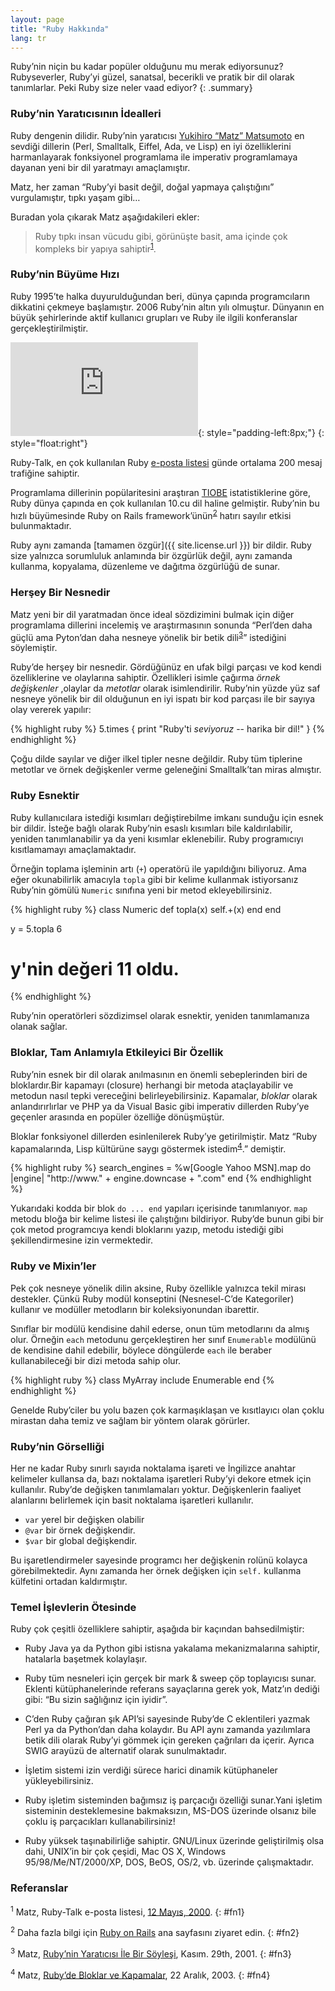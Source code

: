```yaml
---
layout: page
title: "Ruby Hakkında"
lang: tr
---
```


Ruby’nin niçin bu kadar popüler olduğunu mu merak ediyorsunuz?
Rubyseverler, Ruby’yi güzel, sanatsal, becerikli ve pratik bir dil
olarak tanımlarlar. Peki Ruby size neler vaad ediyor?
{: .summary}

### Ruby’nin Yaratıcısının İdealleri

Ruby dengenin dilidir. Ruby’nin yaratıcısı [Yukihiro “Matz”
Matsumoto][matz] en sevdiği dillerin (Perl, Smalltalk, Eiffel, Ada, ve
Lisp) en iyi özelliklerini harmanlayarak fonksiyonel programlama ile
imperativ programlamaya dayanan yeni bir dil yaratmayı amaçlamıştır.

Matz, her zaman “Ruby’yi basit değil, doğal yapmaya çalıştığını”
vurgulamıştır, tıpkı yaşam gibi…

Buradan yola çıkarak Matz aşağıdakileri ekler:

> Ruby tıpkı insan vücudu gibi, görünüşte basit, ama içinde çok kompleks
> bir yapıya sahiptir<sup>[1](#fn1)</sup>.

### Ruby’nin Büyüme Hızı

Ruby 1995’te halka duyurulduğundan beri, dünya çapında programcıların
dikkatini çekmeye başlamıştır. 2006 Ruby’nin altın yılı olmuştur.
Dünyanın en büyük şehirlerinde aktif kullanıcı grupları ve Ruby ile
ilgili konferanslar gerçekleştirilmiştir.

![Graph courtesy of
Gmane.](http://gmane.org/plot-rate.php?group=gmane.comp.lang.ruby.general&amp;width=320&amp;height=160&amp;title=Ruby-Talk+Activity
"Graph courtesy of Gmane."){: style="padding-left:8px;"}
{: style="float:right"}

Ruby-Talk, en çok kullanılan Ruby [e-posta
listesi](/en/community/mailing-lists/) günde ortalama 200 mesaj
trafiğine sahiptir.

Programlama dillerinin popülaritesini araştıran [TIOBE][tiobe] istatistiklerine
göre, Ruby dünya çapında en çok kullanılan 10.cu dil haline gelmiştir.
Ruby’nin bu hızlı büyümesinde Ruby on Rails
framework’ünün<sup>[2](#fn2)</sup> hatırı sayılır etkisi bulunmaktadır.

Ruby aynı zamanda [tamamen özgür]({{ site.license.url }}) bir dildir. Ruby size
yalnızca sorumluluk anlamında bir özgürlük değil, aynı zamanda kullanma,
kopyalama, düzenleme ve dağıtma özgürlüğü de sunar.

### Herşey Bir Nesnedir

Matz yeni bir dil yaratmadan önce ideal sözdizimini bulmak için diğer
programlama dillerini incelemiş ve araştırmasının sonunda “Perl’den daha
güçlü ama Pyton’dan daha nesneye yönelik bir betik
dili<sup>[3](#fn3)</sup>” istediğini söylemiştir.

Ruby’de herşey bir nesnedir. Gördüğünüz en ufak bilgi parçası ve kod
kendi özelliklerine ve olaylarına sahiptir. Özellikleri isimle çağırma
*örnek değişkenler* ,olaylar da *metotlar* olarak isimlendirilir.
Ruby’nin yüzde yüz saf nesneye yönelik bir dil olduğunun en iyi ispatı
bir kod parçası ile bir sayıya olay vererek yapılır:

{% highlight ruby %}
5.times { print "Ruby'ti *seviyoruz* -- harika bir dil!" }
{% endhighlight %}

Çoğu dilde sayılar ve diğer ilkel tipler nesne değildir. Ruby tüm
tiplerine metotlar ve örnek değişkenler verme geleneğini Smalltalk’tan
miras almıştır.

### Ruby Esnektir

Ruby kullanıcılara istediği kısımları değiştirebilme imkanı sunduğu için
esnek bir dildir. İsteğe bağlı olarak Ruby’nin esaslı kısımları bile
kaldırılabilir, yeniden tanımlanabilir ya da yeni kısımlar eklenebilir.
Ruby programıcıyı kısıtlamamayı amaçlamaktadır.

Örneğin toplama işleminin artı (`+`) operatörü ile yapıldığını
biliyoruz. Ama eğer okunabilirlik amacıyla `topla` gibi bir kelime
kullanmak istiyorsanız Ruby’nin gömülü `Numeric` sınıfına yeni bir metod
ekleyebilirsiniz.

{% highlight ruby %}
class Numeric
  def topla(x)
    self.+(x)
  end
end

y = 5.topla 6
# y'nin değeri 11 oldu.
{% endhighlight %}

Ruby’nin operatörleri sözdizimsel olarak esnektir, yeniden tanımlamanıza
olanak sağlar.

### Bloklar, Tam Anlamıyla Etkileyici Bir Özellik

Ruby’nin esnek bir dil olarak anılmasının en önemli sebeplerinden biri
de bloklardır.Bir kapamayı (closure) herhangi bir metoda ataçlayabilir
ve metodun nasıl tepki vereceğini belirleyebilirsiniz. Kapamalar,
*bloklar* olarak anlandırırlırlar ve PHP ya da Visual Basic gibi
imperativ dillerden Ruby’ye geçenler arasında en popüler özelliğe
dönüşmüştür.

Bloklar fonksiyonel dillerden esinlenilerek Ruby’ye getirilmiştir. Matz
“Ruby kapamalarında, Lisp kültürüne saygı göstermek
istedim<sup>[4](#fn4)</sup>.” demiştir.

{% highlight ruby %}
search_engines =
  %w[Google Yahoo MSN].map do |engine|
    "http://www." + engine.downcase + ".com"
  end
{% endhighlight %}

Yukarıdaki kodda bir blok `do ... end` yapıları içerisinde tanımlanıyor.
`map` metodu bloğa bir kelime listesi ile çalıştığını bildiriyor.
Ruby’de bunun gibi bir çok metod programcıya kendi bloklarını yazıp,
metodu istediği gibi şekillendirmesine izin vermektedir.

### Ruby ve Mixin’ler

Pek çok nesneye yönelik dilin aksine, Ruby özellikle yalnızca tekil
mirası destekler. Çünkü Ruby modül konseptini (Nesnesel-C’de
Kategoriler) kullanır ve modüller metodların bir koleksiyonundan
ibarettir.

Sınıflar bir modülü kendisine dahil ederse, onun tüm metodlarını da
almış olur. Örneğin `each` metodunu gerçekleştiren her sınıf
`Enumerable` modülünü de kendisine dahil edebilir, böylece döngülerde
`each` ile beraber kullanabileceği bir dizi metoda sahip olur.

{% highlight ruby %}
class MyArray
  include Enumerable
end
{% endhighlight %}

Genelde Ruby’ciler bu yolu bazen çok karmaşıklaşan ve kısıtlayıcı olan
çoklu mirastan daha temiz ve sağlam bir yöntem olarak görürler.

### Ruby’nin Görselliği

Her ne kadar Ruby sınırlı sayıda noktalama işareti ve İngilizce anahtar
kelimeler kullansa da, bazı noktalama işaretleri Ruby’yi dekore etmek
için kullanılır. Ruby’de değişken tanımlamaları yoktur. Değişkenlerin
faaliyet alanlarını belirlemek için basit noktalama işaretleri
kullanılır.

* `var` yerel bir değişken olabilir
* `@var` bir örnek değişkendir.
* `$var` bir global değişkendir.

Bu işaretlendirmeler sayesinde programcı her değişkenin rolünü kolayca
görebilmektedir. Aynı zamanda her örnek değişken için `self.` kullanma
külfetini ortadan kaldırmıştır.

### Temel İşlevlerin Ötesinde

Ruby çok çeşitli özelliklere sahiptir, aşağıda bir kaçından
bahsedilmiştir:

* Ruby Java ya da Python gibi istisna yakalama mekanizmalarına sahiptir,
  hatalarla başetmek kolaylaşır.

* Ruby tüm nesneleri için gerçek bir mark &amp; sweep çöp toplayıcısı
  sunar. Eklenti kütüphanelerinde referans sayaçlarına gerek yok,
  Matz’ın dediği gibi: “Bu sizin sağlığınız için iyidir”.

* C’den Ruby çağıran şık API’si sayesinde Ruby’de C eklentileri yazmak
  Perl ya da Python’dan daha kolaydır. Bu API aynı zamanda yazılımlara
  betik dili olarak Ruby’yi gömmek için gereken çağrıları da içerir.
  Ayrıca SWIG arayüzü de alternatif olarak sunulmaktadır.

* İşletim sistemi izin verdiği sürece harici dinamik kütüphaneler
  yükleyebilirsiniz.

* Ruby işletim sisteminden bağımsız iş parçacığı özelliği sunar.Yani
  işletim sisteminin desteklemesine bakmaksızın, MS-DOS üzerinde olsanız
  bile çoklu iş parçacıkları kullanabilirsiniz!

* Ruby yüksek taşınabilirliğe sahiptir. GNU/Linux üzerinde geliştirilmiş
  olsa dahi, UNIX’in bir çok çeşidi, Mac OS X, Windows
  95/98/Me/NT/2000/XP, DOS, BeOS, OS/2, vb. üzerinde çalışmaktadır.

### Referanslar

<sup>1</sup> Matz, Ruby-Talk e-posta listesi, [12 Mayıs, 2000][blade].
{: #fn1}

<sup>2</sup> Daha fazla bilgi için [Ruby on Rails][ror] ana sayfasını
ziyaret edin.
{: #fn2}

<sup>3</sup> Matz, [Ruby’nin Yaratıcısı İle Bir Söyleşi][linuxdevcenter], Kasım.
29th, 2001.
{: #fn3}

<sup>4</sup> Matz, [Ruby’de Bloklar ve Kapamalar][artima], 22 Aralık, 2003.
{: #fn4}



[matz]: http://www.rubyist.net/~matz/
[blade]: http://blade.nagaokaut.ac.jp/cgi-bin/scat.rb/ruby/ruby-talk/2773
[ror]: http://rubyonrails.org/
[linuxdevcenter]: http://www.linuxdevcenter.com/pub/a/linux/2001/11/29/ruby.html
[artima]: http://www.artima.com/intv/closures2.html
[tiobe]: http://www.tiobe.com/index.php/content/paperinfo/tpci/index.html
